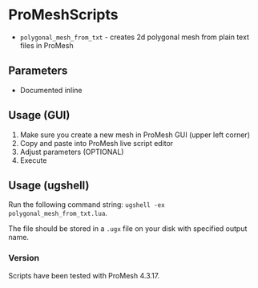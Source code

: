 # ProMeshScripts
- `polygonal_mesh_from_txt` - creates 2d polygonal mesh from plain text files in ProMesh

## Parameters
- Documented inline

## Usage (GUI)
1. Make sure you create a new mesh in ProMesh GUI (upper left corner)
2. Copy and paste into ProMesh live script editor
3. Adjust parameters (OPTIONAL)
4. Execute

## Usage (ugshell)
Run the following command string:
`ugshell -ex polygonal_mesh_from_txt.lua`.

The file should be stored in a `.ugx` file on your disk with specified output name.

### Version
Scripts have been tested with ProMesh 4.3.17.
